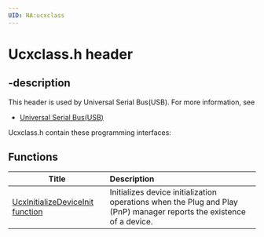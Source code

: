 ```yaml
---
UID: NA:ucxclass
---
```


# Ucxclass.h header

## -description

This header is used by Universal Serial Bus(USB). For more information, see
- [Universal Serial Bus(USB)](../_usbref/index.md)

Ucxclass.h contain these programming interfaces:


## Functions

| Title   | Description   |
| ---- |:---- |
| [UcxInitializeDeviceInit function](nf-ucxclass-ucxinitializedeviceinit.md) | Initializes device initialization operations when the Plug and Play (PnP) manager reports the existence of a device. |
